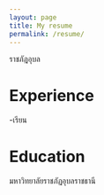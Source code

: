 ```yaml
---
layout: page
title: My resume
permalink: /resume/
---
```

ราชภัฎอุบล

# Experience
-เรียน

# Education
มหาวิทยาลัยราชภัฏอุบลราชธานี

